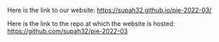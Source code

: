 Here is the link to our website: <a href="https://supah32.github.io/pie-2022-03/" target="_blank">https://supah32.github.io/pie-2022-03/</a>


Here is the link to the repo at which the website is hosted: <a href="https://github.com/supah32/pie-2022-03" target="_blank">https://github.com/supah32/pie-2022-03</a> 